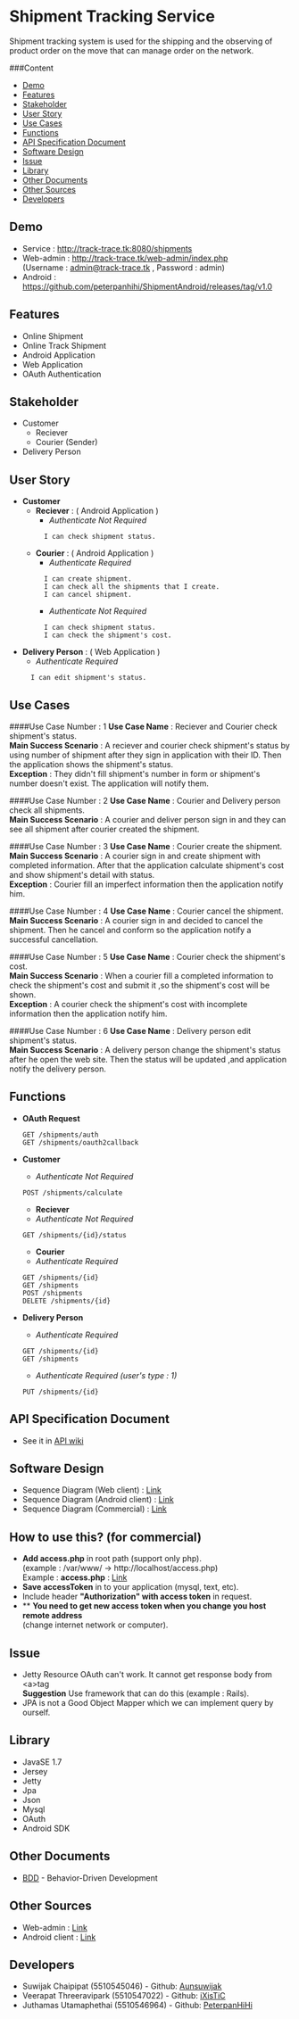 # Shipment Tracking Service

Shipment tracking system is used for the shipping and the observing of product order on the move that can manage order on the network.

###Content
* [Demo](https://github.com/ixistic/Shipment-Tracking-Service#demo)
* [Features](https://github.com/ixistic/Shipment-Tracking-Service#features)
* [Stakeholder](https://github.com/ixistic/Shipment-Tracking-Service#stakeholder)
* [User Story](https://github.com/ixistic/Shipment-Tracking-Service#user-story)
* [Use Cases](https://github.com/ixistic/Shipment-Tracking-Service#use-cases)
* [Functions](https://github.com/ixistic/Shipment-Tracking-Service#functions)
* [API Specification Document](https://github.com/ixistic/Shipment-Tracking-Service#api-specification-document)
* [Software Design](https://github.com/ixistic/Shipment-Tracking-Service#software-design)
* [Issue](https://github.com/ixistic/Shipment-Tracking-Service#issue)
* [Library](https://github.com/ixistic/Shipment-Tracking-Service#library)
* [Other Documents](https://github.com/ixistic/Shipment-Tracking-Service#other-documents)
* [Other Sources](https://github.com/ixistic/Shipment-Tracking-Service#other-sources)
* [Developers](https://github.com/ixistic/Shipment-Tracking-Service#developers)


## Demo
* Service : http://track-trace.tk:8080/shipments
* Web-admin : http://track-trace.tk/web-admin/index.php <br>(Username : admin@track-trace.tk , Password : admin)
* Android : https://github.com/peterpanhihi/ShipmentAndroid/releases/tag/v1.0

## Features
* Online Shipment
* Online Track Shipment
* Android Application
* Web Application
* OAuth Authentication

## Stakeholder
* Customer
  * Reciever 
  * Courier (Sender)
* Delivery Person

## User Story
*   <b>Customer</b>
    * <b>Reciever</b> : ( Android Application )
        -  <i>Authenticate Not Required</i>
        ```
          I can check shipment status.
        ```
    * <b>Courier</b> : ( Android Application )
        - <i>Authenticate Required</i>
        ```
          I can create shipment.
          I can check all the shipments that I create.
          I can cancel shipment.
        ```
        - <i>Authenticate Not Required</i>
        ```
          I can check shipment status.
          I can check the shipment's cost.
        ```
* <b>Delivery Person</b> : ( Web Application ) 
    -   <i>Authenticate Required</i>
    ```
      I can edit shipment's status.
    ```


## Use Cases
####Use Case Number : 1
<b>Use Case Name</b> : Reciever and  Courier check shipment's status.<br>
<b>Main Success Scenario</b> : A reciever and courier check shipment's status by using number of shipment after they sign in application with their ID. Then the application shows the shipment's status.<br>
<b>Exception</b> : They didn't fill shipment's number in form or shipment's number doesn't exist. The application will notify them.

####Use Case Number : 2
<b>Use Case Name</b> : Courier and Delivery person check all shipments.<br>
<b>Main Success Scenario</b> : A courier and deliver person sign in and they can see all shipment after courier created the shipment.

####Use Case Number : 3
<b>Use Case Name</b> : Courier create the shipment.<br>
<b>Main Success Scenario</b> : A courier sign in and create shipment with completed information. After that the application calculate shipment's cost and show shipment's detail with status.<br>
<b>Exception</b> : Courier fill an imperfect information then the application notify him.

####Use Case Number : 4
<b>Use Case Name</b> : Courier cancel the shipment.<br>
<b>Main Success Scenario</b> : A courier sign in and decided to cancel the shipment. Then he cancel and conform so the application notify a successful cancellation.

####Use Case Number : 5
<b>Use Case Name</b> : Courier check the shipment's cost.<br>
<b>Main Success Scenario</b> : When a courier fill a completed information to check the shipment's cost and submit it ,so the shipment's cost will be shown.<br>
<b>Exception</b> : A courier check the shipment's cost with incomplete information then the application notify him.

####Use Case Number : 6
<b>Use Case Name</b> : Delivery person edit shipment's status.<br>
<b>Main Success Scenario</b> : A delivery person change the shipment's status after he open the web site. Then the status will be updated ,and application notify the delivery person.

## Functions
* <b>OAuth Request</b>
  ```
  GET /shipments/auth 
  GET /shipments/oauth2callback
  ```

* <b>Customer</b>

    - <i>Authenticate Not Required</i>
    ```
  	POST /shipments/calculate 
    ```
	* <b>Reciever</b>

    - <i>Authenticate Not Required</i>
    ```
    GET /shipments/{id}/status
    ```
	* <b>Courier</b>

    - <i>Authenticate Required</i>
    ```
    GET /shipments/{id}
    GET /shipments 
    POST /shipments
    DELETE /shipments/{id}
    ```
* <b>Delivery Person</b>

    - <i>Authenticate Required</i>
    ```
    GET /shipments/{id}
    GET /shipments 
    ```
    - <i>Authenticate Required (user's type : 1)</i>
    ```
    PUT /shipments/{id} 
    ```

## API Specification Document

* See it in [API wiki](https://github.com/ixistic/Shipment-Tracking-Service/wiki/API-Specification-Document)

## Software Design
* Sequence Diagram (Web client) : [Link](https://docs.google.com/drawings/d/1c0_B0CL5km4ttUjANvumr18zXrdh5E2BGpbB5BKmH_8/edit)
* Sequence Diagram (Android client) : [Link](https://docs.google.com/drawings/d/1sRsJNigXH5XZT1Ea7S8Hb4E3MnwS15iSESR_5rxGKvY/edit)
* Sequence Diagram (Commercial) : [Link](https://github.com/Eknarin/OrderFulfillmentService#design)

## How to use this? (for commercial)
* <b>Add access.php</b> in root path (support only php).<br>
(example : /var/www/  ->  http://localhost/access.php)<br>
Example : <b>access.php</b> : [Link](https://github.com/aunsuwijak/shipment-web) 
* <b>Save accessToken</b> in to your application (mysql, text, etc).
* Include header <b>"Authorization" with access token</b> in request.
* ** <b>You need to get new access token when you change you host remote address</b><br> 
(change internet network or computer).

## Issue
* Jetty Resource OAuth can't work. It cannot get response body from &#60;a&#62;tag <br>
<b>Suggestion</b> Use framework that can do this (example : Rails).
* JPA is not a Good Object Mapper which we can implement query by ourself.


## Library

* JavaSE 1.7
* Jersey
* Jetty
* Jpa
* Json
* Mysql
* OAuth
* Android SDK

## Other Documents

* [BDD](https://github.com/ixistic/Shipment-Tracking-Service/wiki/Behavior-Driven-Development) - Behavior-Driven Development

## Other Sources
* Web-admin : [Link](https://github.com/aunsuwijak/web-admin)
* Android client : [Link](https://github.com/peterpanhihi/ShipmentAndroid)

## Developers

- Suwijak Chaipipat (5510545046) - Github: [Aunsuwijak](https://github.com/aunsuwijak)
- Veerapat Threeravipark (5510547022) - Github: [iXisTiC](https://github.com/ixistic)
- Juthamas Utamaphethai (5510546964) - Github: [PeterpanHiHi](https://github.com/peterpanhihi)

